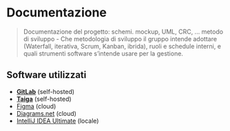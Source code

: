 # Documentazione

> Documentazione del progetto: schemi. mockup, UML, CRC, ... metodo di sviluppo - Che metodologia di sviluppo il gruppo 
> intende adottare (Waterfall, iterativa, Scrum, Kanban, ibrida), ruoli e schedule interni,  e quali strumenti software 
> s’intende usare per la gestione.

## Software utilizzati

- [**GitLab**](https://gitlab.steffo.eu/) (self-hosted)
- [**Taiga**](https://taiga.steffo.eu/) (self-hosted)
- [Figma](https://figma.com) (cloud)
- [Diagrams.net](https://diagrams.net) (cloud)
- [IntelliJ IDEA Ultimate](https://www.jetbrains.com/idea/download/) (locale)


